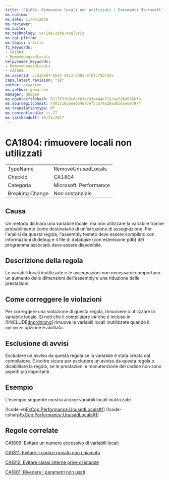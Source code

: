 ```yaml
---
title: 'CA1804: Rimuovere locali non utilizzati | Documenti Microsoft'
ms.custom: 
ms.date: 11/04/2016
ms.reviewer: 
ms.suite: 
ms.technology: vs-ide-code-analysis
ms.tgt_pltfrm: 
ms.topic: article
f1_keywords:
- CA1804
- RemoveUnusedLocals
helpviewer_keywords:
- RemoveUnusedLocals
- CA1804
ms.assetid: cc332e67-6543-4813-bd8a-6f6fc75bf22a
caps.latest.revision: "18"
author: gewarren
ms.author: gewarren
manager: ghogen
ms.openlocfilehash: 9217f3109c6ef03de33e444e723caa585d065efb
ms.sourcegitcommit: f40311056ea0b4677efcca74a285dbb0ce0e7974
ms.translationtype: MT
ms.contentlocale: it-IT
ms.lasthandoff: 10/31/2017
---
```

# <a name="ca1804-remove-unused-locals"></a>CA1804: rimuovere locali non utilizzati
|||  
|-|-|  
|TypeName|RemoveUnusedLocals|  
|CheckId|CA1804|  
|Categoria|Microsoft. Performance|  
|Breaking Change|Non sostanziale|  
  
## <a name="cause"></a>Causa  
 Un metodo dichiara una variabile locale, ma non utilizzare la variabile tranne probabilmente come destinatario di un'istruzione di assegnazione. Per l'analisi da questa regola, l'assembly testato deve essere compilato con informazioni di debug e il file di database (con estensione pdb) del programma associato deve essere disponibile.  
  
## <a name="rule-description"></a>Descrizione della regola  
 Le variabili locali inutilizzate e le assegnazioni non necessarie comportano un aumento delle dimensioni dell'assembly e una riduzione delle prestazioni.  
  
## <a name="how-to-fix-violations"></a>Come correggere le violazioni  
 Per correggere una violazione di questa regola, rimuovere o utilizzare la variabile locale. Si noti che il compilatore c# che è incluso in [!INCLUDE[dnprdnlong](../code-quality/includes/dnprdnlong_md.md)] rimuove le variabili locali inutilizzate quando il `optimize` opzione è abilitata.  
  
## <a name="when-to-suppress-warnings"></a>Esclusione di avvisi  
 Escludere un avviso da questa regola se la variabile è stata creata dal compilatore. È inoltre sicura per escludere un avviso da questa regola o disabilitare la regola, se le prestazioni e manutenzione del codice non sono aspetti più importanti.  
  
## <a name="example"></a>Esempio  
 L'esempio seguente mostra alcune variabili locali inutilizzate.  
  
 [!code-vb[FxCop.Performance.UnusedLocals#1](../code-quality/codesnippet/VisualBasic/ca1804-remove-unused-locals_1.vb)]
 [!code-csharp[FxCop.Performance.UnusedLocals#1](../code-quality/codesnippet/CSharp/ca1804-remove-unused-locals_1.cs)]  
  
## <a name="related-rules"></a>Regole correlate  
 [CA1809: Evitare un numero eccessivo di variabili locali](../code-quality/ca1809-avoid-excessive-locals.md)  
  
 [CA1811: Evitare il codice privato non chiamato](../code-quality/ca1811-avoid-uncalled-private-code.md)  
  
 [CA1812: Evitare classi interne prive di istanze](../code-quality/ca1812-avoid-uninstantiated-internal-classes.md)  
  
 [CA1801: Rivedere i parametri non usati](../code-quality/ca1801-review-unused-parameters.md)